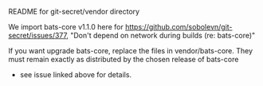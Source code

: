 README for git-secret/vendor directory

We import bats-core v1.1.0 here for 
https://github.com/sobolevn/git-secret/issues/377,
"Don't depend on network during builds (re: bats-core)"

If you want upgrade bats-core, replace the files in vendor/bats-core.
They must remain exactly as distributed by the chosen release of bats-core 
- see issue linked above for details.

